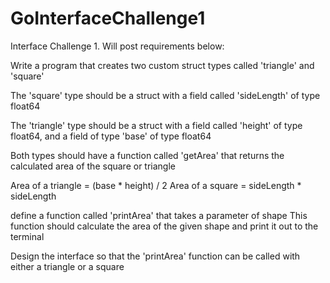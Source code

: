 # GoInterfaceChallenge1
Interface Challenge 1. Will post requirements below:

Write a program that creates two custom struct types called 'triangle' and 'square'

The 'square' type should be a struct with a field called 'sideLength' of type float64

The 'triangle' type should be a struct with a field called 'height' of type float64, and a field of type 'base' of type float64

Both types should have a function called 'getArea' that returns the calculated area of the square or triangle

Area of a triangle = (base * height) / 2
Area of a square = sideLength * sideLength

define a function called 'printArea' that takes a parameter of shape
This function should calculate the area of the given shape and print it out to the terminal

Design the interface so that the 'printArea' function can be called with either a triangle or a square
